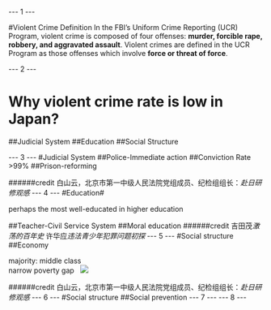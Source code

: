 --- 1 ---


#Violent Crime
Definition
In the FBI’s Uniform Crime Reporting (UCR) Program, violent crime is composed of four offenses: **murder, forcible rape, robbery, and aggravated assault**. Violent crimes are defined in the UCR Program as those offenses which involve **force or threat of force**.

--- 2 ---
# Why violent crime rate is low in Japan?
##Judicial System
##Education
##Social Structure


--- 3 ---
#Judicial System
##Police-Immediate action
##Conviction Rate >99%
##Prison-reforming

######credit 白山云，北京市第一中级人民法院党组成员、纪检组组长：*赴日研修观感*
--- 4 ---
#Education#

perhaps the most well-educated in higher education  

##Teacher-Civil Service System
##Moral education
######credit 吉田茂*激荡的百年史* 许华应*违法青少年犯罪问题初探*
--- 5 ---
#Social structure
##Economy  

majority: middle class  
narrow poverty gap  
<img src="https://pic1.zhimg.com/80d93447b36e9b6aaeb8695964e38604_b.png">

######credit 白山云，北京市第一中级人民法院党组成员、纪检组组长：*赴日研修观感*
--- 6 ---
#Social structure
##Social prevention
--- 7 ---
--- 8 ---

